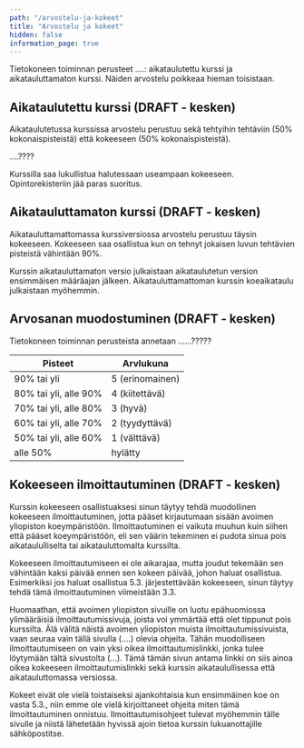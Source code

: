 ```yaml
---
path: "/arvostelu-ja-kokeet"
title: "Arvostelu ja kokeet"
hidden: false
information_page: true
---
```


Tietokoneen toiminnan perusteet ....: aikataulutettu kurssi ja aikatauluttamaton kurssi. Näiden arvostelu poikkeaa hieman toisistaan.

## Aikataulutettu kurssi  (DRAFT - kesken)

Aikataulutetussa kurssissa arvostelu perustuu sekä tehtyihin tehtäviin (50% kokonaispisteistä) että kokeeseen (50% kokonaispisteistä).

....????

Kurssilla saa lukullistua halutessaan useampaan kokeeseen. Opintorekisteriin jää paras suoritus.

## Aikatauluttamaton kurssi  (DRAFT - kesken)

Aikatauluttamattomassa kurssiversiossa arvostelu perustuu täysin kokeeseen. Kokeeseen saa osallistua kun on tehnyt jokaisen luvun tehtävien pisteistä vähintään 90%.

Kurssin aikatauluttamaton versio julkaistaan aikataulutetun version ensimmäisen määräajan jälkeen. Aikatauluttamattoman kurssin koeaikataulu julkaistaan myöhemmin.

## Arvosanan muodostuminen (DRAFT - kesken)

Tietokoneen toiminnan perusteista annetaan ......?????

<table>
    <thead>
    <tr>
        <th>Pisteet</th>
        <th>Arvlukuna</th>
    </tr>
    </thead>
    <tbody>
    <tr>
        <td>90% tai yli</td>
        <td>5 (erinomainen)</td>
    </tr>
    <tr>
        <td>80% tai yli, alle 90%</td>
        <td>4 (kiitettävä)</td>
    </tr>
    <tr>
        <td>70% tai yli, alle 80%</td>
        <td>3 (hyvä)</td>
    </tr>
    <tr>
        <td>60% tai yli, alle 70%</td>
        <td>2 (tyydyttävä)</td>
    </tr>
    <tr>
        <td>50% tai yli, alle 60%</td>
        <td>1 (välttävä)</td>
    </tr>
    <tr>
        <td>alle 50%</td>
        <td>hylätty</td>
    </tr>
    </tbody>
</table>

## Kokeeseen ilmoittautuminen (DRAFT - kesken)

Kurssin kokeeseen osallistuaksesi sinun täytyy tehdä muodollinen kokeeseen ilmoittautuminen, jotta pääset kirjautumaan sisään avoimen yliopiston koeympäristöön. Ilmoittautuminen ei vaikuta muuhun kuin siihen että pääset koeympäristöön, eli sen väärin tekeminen ei pudota sinua pois aikataululliselta tai aikatauluttomalta kurssilta.

Kokeeseen ilmoittautumiseen ei ole aikarajaa, mutta joudut tekemään sen vähintään kaksi päivää ennen sen kokeen päivää, johon haluat osallistua. Esimerkiksi jos haluat osallistua 5.3. järjestettävään kokeeseen, sinun täytyy tehdä tämä ilmoittautuminen viimeistään 3.3.

Huomaathan, että avoimen yliopiston sivuille on luotu epähuomiossa ylimääräisiä ilmoittautumissivuja, joista voi ymmärtää että olet tippunut pois kurssilta. Älä välitä näistä avoimen yliopiston muista ilmoittautumissivuista, vaan seuraa vain tällä sivulla (....) olevia ohjeita. Tähän muodolliseen ilmoittautumiseen on vain yksi oikea ilmoittautumislinkki, jonka tulee löytymään tältä sivustolta (...). Tämä tämän sivun antama linkki on siis ainoa oikea kokeeseen ilmoittautumislinkki sekä kurssin aikataulullisessa että aikatauluttomassa versiossa.

Kokeet eivät ole vielä toistaiseksi ajankohtaisia kun ensimmäinen koe on vasta 5.3., niin emme ole vielä kirjoittaneet ohjeita miten tämä ilmoittautuminen onnistuu. Ilmoittautumisohjeet tulevat myöhemmin tälle sivulle ja niistä lähetetään hyvissä ajoin tietoa kurssin lukuanottajille sähköpostitse.
